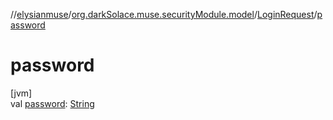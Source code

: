 //[elysianmuse](../../../index.md)/[org.darkSolace.muse.securityModule.model](../index.md)/[LoginRequest](index.md)/[password](password.md)

# password

[jvm]\
val [password](password.md): [String](https://kotlinlang.org/api/latest/jvm/stdlib/kotlin/-string/index.html)
